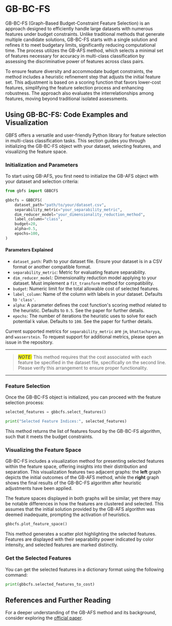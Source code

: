 # GB-BC-FS

GB-BC-FS (Graph-Based Budget-Constraint Feature Selection) is an approach designed to efficiently handle large datasets with numerous features under budget constraints. Unlike traditional methods that generate multiple candidate solutions, GB-BC-FS starts with a single solution and refines it to meet budgetary limits, significantly reducing computational time. The process utilizes the GB-AFS method, which selects a minimal set of features necessary for accuracy in multi-class classification by assessing the discriminative power of features across class pairs.

To ensure feature diversity and accommodate budget constraints, the method includes a heuristic refinement step that adjusts the initial feature set. This adjustment is based on a scoring function that favors lower-cost features, simplifying the feature selection process and enhancing robustness. The approach also evaluates the interrelationships among features, moving beyond traditional isolated assessments.

## Using GB-BC-FS: Code Examples and Visualization

GBFS offers a versatile and user-friendly Python library for feature selection in multi-class classification tasks. This section guides you through initializing the GB-BC-FS object with your dataset, selecting features, and visualizing the feature space.

### Initialization and Parameters

To start using GB-AFS, you first need to initialize the GB-AFS object with your dataset and selection criteria:


``` py title="main.py" linenums="1"
from gbfs import GBBCFS

gbbcfs = GBBCFS(
    dataset_path="path/to/your/dataset.csv",
    separability_metric="your_separability_metric",
    dim_reducer_model="your_dimensionality_reduction_method",
    label_column="class",
    budget=20,
    alpha=0.5,
    epochs=100,
)
```

#### Parameters Explained

- `dataset_path`: Path to your dataset file. Ensure your dataset is in a CSV format or another compatible format.
- `separability_metric`: Metric for evaluating feature separability. 
- `dim_reducer_model`: Dimensionality reduction model applying to your dataset. Must implement a `fit_transform` method for compatibility.
- `budget`: Numeric limit for the total allowable cost of selected features.
- `label_column`: Name of the column with labels in your dataset. Defaults to `'class'`.
- `alpha`: A parameter defines the cost function's scoring method related to the heuristic. Defaults to `0.5`. See the paper for further details.
- `epochs`: The number of iterations the heuristic uses to solve for each potential k value. Defaults to `100`. See the paper for further details.

Current supported metrics for `separability_metric` are `jm`, `bhattacharyya`, and `wasserstein`. To request support for additional metrics, please open an issue in the repository.

___
> <span style="background-color: yellow;">**_NOTE:_**</span> This method requires that the cost associated with each feature be specified in the dataset file, specifically on the second line. Please verify this arrangement to ensure proper functionality.
___

### Feature Selection
Once the GB-BC-FS object is initialized, you can proceed with the feature selection process:

``` py title="main.py" linenums="1"
selected_features = gbbcfs.select_features()

print("Selected Feature Indices:", selected_features)
```
This method returns the list of features found by the GB-BC-FS algorithm, such that it meets the budget constraints.
### Visualizing the Feature Space
GB-BC-FS includes a visualization method for presenting selected features within the feature space, offering insights into their distribution and separation. This visualization features two adjacent graphs: the **left** graph depicts the initial outcomes of the GB-AFS method, while the **right** graph shows the final results of the GB-BC-FS algorithm after heuristic adjustments have been applied.

The feature spaces displayed in both graphs will be similar, yet there may be notable differences in how the features are clustered and selected. This assumes that the initial solution provided by the GB-AFS algorithm was deemed inadequate, prompting the activation of heuristics.
``` py title="main.py" linenums="1"
gbbcfs.plot_feature_space()
```

This method generates a scatter plot highlighting the selected features. Features are displayed with their separability power indicated by color intensity, and selected features are marked distinctly.

### Get the Selected Features
You can get the selected features in a dictionary format using the following command:
``` py title="main.py" linenums="1"
print(gbbcfs.selected_features_to_cost)
```

## References and Further Reading

For a deeper understanding of the GB-AFS method and its background, consider exploring the [official paper](./gb_afs.md).